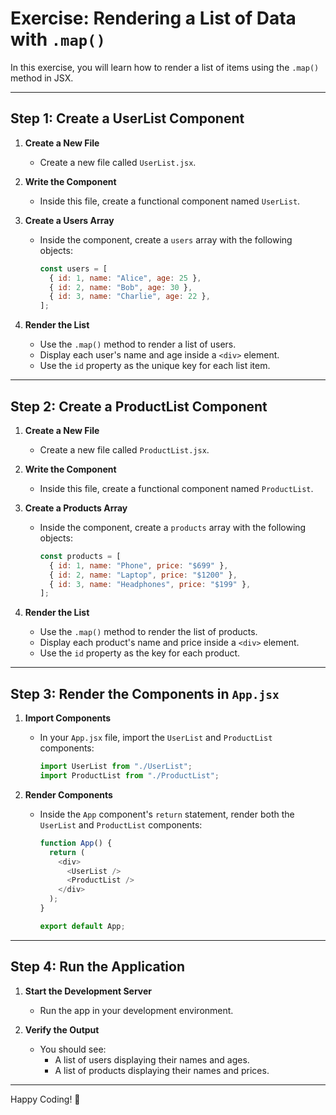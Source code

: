 # Exercise: Rendering a List of Data with `.map()`

In this exercise, you will learn how to render a list of items using the `.map()` method in JSX.

---

## Step 1: Create a UserList Component

1. **Create a New File**  
   - Create a new file called `UserList.jsx`.

2. **Write the Component**  
   - Inside this file, create a functional component named `UserList`.

3. **Create a Users Array**  
   - Inside the component, create a `users` array with the following objects:
     ```javascript
     const users = [
       { id: 1, name: "Alice", age: 25 },
       { id: 2, name: "Bob", age: 30 },
       { id: 3, name: "Charlie", age: 22 },
     ];
     ```

4. **Render the List**  
   - Use the `.map()` method to render a list of users.
   - Display each user's name and age inside a `<div>` element.
   - Use the `id` property as the unique key for each list item.

---

## Step 2: Create a ProductList Component

1. **Create a New File**  
   - Create a new file called `ProductList.jsx`.

2. **Write the Component**  
   - Inside this file, create a functional component named `ProductList`.

3. **Create a Products Array**  
   - Inside the component, create a `products` array with the following objects:
     ```javascript
     const products = [
       { id: 1, name: "Phone", price: "$699" },
       { id: 2, name: "Laptop", price: "$1200" },
       { id: 3, name: "Headphones", price: "$199" },
     ];
     ```

4. **Render the List**  
   - Use the `.map()` method to render the list of products.
   - Display each product's name and price inside a `<div>` element.
   - Use the `id` property as the key for each product.

---

## Step 3: Render the Components in `App.jsx`

1. **Import Components**  
   - In your `App.jsx` file, import the `UserList` and `ProductList` components:
     ```javascript
     import UserList from "./UserList";
     import ProductList from "./ProductList";
     ```

2. **Render Components**  
   - Inside the `App` component's `return` statement, render both the `UserList` and `ProductList` components:
     ```javascript
     function App() {
       return (
         <div>
           <UserList />
           <ProductList />
         </div>
       );
     }

     export default App;
     ```

---

## Step 4: Run the Application

1. **Start the Development Server**  
   - Run the app in your development environment.

2. **Verify the Output**  
   - You should see:
     - A list of users displaying their names and ages.
     - A list of products displaying their names and prices.

---

Happy Coding! 🚀
